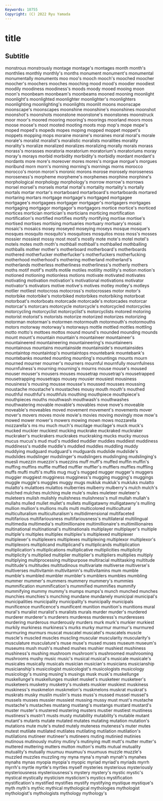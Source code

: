 ```yaml
---
Keywords: 10755
Copyright: (C) 2022 Ryu Yamada
---
```



# title

## Subtitle
 monstrous monstrously montage montage's
montages month month's monthlies monthly monthly's months monument monument's monumental
monumentally monuments moo moo's mooch mooch's mooched moocher moocher's moochers
mooches mooching mood mood's moodier moodiest moodily moodiness moodiness's moods
moody mooed mooing moon moon's moonbeam moonbeam's moonbeams mooned mooning
moonlight moonlight's moonlighted moonlighter moonlighter's moonlighters moonlighting moonlighting's moonlights moonlit
moons moonscape moonscape's moonscapes moonshine moonshine's moonshines moonshot moonshot's moonshots
moonstone moonstone's moonstones moonstruck moor moor's moored mooring mooring's moorings
moorland moors moos moose moose's moot mooted mooting moots mop
mop's mope mope's moped moped's mopeds mopes moping mopped moppet
moppet's moppets mopping mops moraine moraine's moraines moral moral's morale
morale's moralist moralist's moralistic moralists moralities morality morality's moralize moralized
moralizes moralizing morally morals morass morass's morasses moratoria moratorium moratorium's
moratoriums moray moray's morays morbid morbidity morbidity's morbidly mordant mordant's
mordants more more's moreover mores mores's morgue morgue's morgues moribund
morn morn's morning morning's mornings morns morocco morocco's moron moron's
moronic morons morose morosely moroseness moroseness's morpheme morpheme's morphemes morphine
morphine's morphological morphology morphology's morrow morrow's morrows morsel morsel's morsels
mortal mortal's mortality mortality's mortally mortals mortar mortar's mortarboard mortarboard's
mortarboards mortared mortaring mortars mortgage mortgage's mortgaged mortgagee mortgagee's mortgagees
mortgager mortgager's mortgagers mortgages mortgaging mortgagor mortgagor's mortgagors mortice mortice's
morticed mortices mortician mortician's morticians morticing mortification mortification's mortified mortifies
mortify mortifying mortise mortise's mortised mortises mortising mortuaries mortuary mortuary's
mosaic mosaic's mosaics mosey moseyed moseying moseys mosque mosque's mosques
mosquito mosquito's mosquitoes mosquitos moss moss's mosses mossier mossiest mossy
most most's mostly mote mote's motel motel's motels motes moth
moth's mothball mothball's mothballed mothballing mothballs mother mother's motherboard motherboard's
motherboards mothered motherfucker motherfucker's motherfuckers motherfucking motherhood motherhood's mothering motherland
motherland's motherlands motherless motherliness motherliness's motherly mothers moths motif motif's
motifs motile motiles motility motility's motion motion's motioned motioning motionless
motions motivate motivated motivates motivating motivation motivation's motivational motivations motivator
motivator's motivators motive motive's motives motley motley's motleys motlier motliest
motocross motocross's motocrosses motor motor's motorbike motorbike's motorbiked motorbikes motorbiking
motorboat motorboat's motorboats motorcade motorcade's motorcades motorcar motorcar's motorcars motorcycle
motorcycle's motorcycled motorcycles motorcycling motorcyclist motorcyclist's motorcyclists motored motoring motorist
motorist's motorists motorize motorized motorizes motorizing motorman motorman's motormen motormouth
motormouth's motormouths motors motorway motorway's motorways mottle mottled mottles mottling
motto motto's mottoes mottos mound mound's mounded mounding mounds mount
mount's mountain mountain's mountaineer mountaineer's mountaineered mountaineering mountaineering's mountaineers mountainous
mountains mountainside mountainside's mountainsides mountaintop mountaintop's mountaintops mountebank mountebank's mountebanks
mounted mounting mounting's mountings mounts mourn mourned mourner mourner's mourners
mournful mournfully mournfulness mournfulness's mourning mourning's mourns mouse mouse's moused
mouser mouser's mousers mouses mousetrap mousetrap's mousetrapped mousetrapping mousetraps mousey
mousier mousiest mousiness mousiness's mousing mousse mousse's moussed mousses moussing
moustache moustache's moustaches mousy mouth mouth's mouthed mouthful mouthful's mouthfuls
mouthing mouthpiece mouthpiece's mouthpieces mouths mouthwash mouthwash's mouthwashes mouthwatering movable
movable's movables move move's moveable moveable's moveables moved movement movement's
movements mover mover's movers moves movie movie's movies moving movingly
mow mow's mowed mower mower's mowers mowing mown mows mozzarella
mozzarella's ms mu much much's mucilage mucilage's muck muck's mucked
muckier muckiest mucking muckrake muckraked muckraker muckraker's muckrakers muckrakes muckraking
mucks mucky mucous mucus mucus's mud mud's muddied muddier muddies
muddiest muddiness muddiness's muddle muddle's muddled muddles muddling muddy muddying
mudguard mudguard's mudguards mudslide mudslide's mudslides mudslinger mudslinger's mudslingers mudslinging
mudslinging's muesli muezzin muezzin's muezzins muff muff's muffed muffin muffin's
muffing muffins muffle muffled muffler muffler's mufflers muffles muffling muffs
mufti mufti's muftis mug mug's mugged mugger mugger's muggers muggier
muggiest mugginess mugginess's mugging mugging's muggings muggle muggle's muggles muggy
mugs mukluk mukluk's mukluks mulatto mulatto's mulattoes mulattos mulberries mulberry
mulberry's mulch mulch's mulched mulches mulching mule mule's mules muleteer
muleteer's muleteers mulish mulishly mulishness mulishness's mull mullah mullah's mullahs
mulled mullet mullet's mullets mulligatawny mulligatawny's mulling mullion mullion's mullions
mulls multi multicolored multicultural multiculturalism multiculturalism's multidimensional multifaceted multifarious multifariousness
multifariousness's multilateral multilingual multimedia multimedia's multimillionaire multimillionaire's multimillionaires multinational multinational's
multinationals multiplayer multiplayer's multiple multiple's multiples multiplex multiplex's multiplexed multiplexer
multiplexer's multiplexers multiplexes multiplexing multiplexor multiplexor's multiplexors multiplicand multiplicand's multiplicands
multiplication multiplication's multiplications multiplicative multiplicities multiplicity multiplicity's multiplied multiplier multiplier's
multipliers multiplies multiply multiplying multiprocessing multipurpose multiracial multitasking multitude multitude's
multitudes multitudinous multivariate multiverse multiverse's multiverses multivitamin multivitamin's multivitamins mum
mumble mumble's mumbled mumbler mumbler's mumblers mumbles mumbling mummer mummer's
mummers mummery mummery's mummies mummification mummification's mummified mummifies mummify mummifying
mummy mummy's mumps mumps's munch munched munches munchies munchies's munching
mundane mundanely municipal municipal's municipalities municipality municipality's municipally municipals munificence
munificence's munificent munition munition's munitions mural mural's muralist muralist's muralists
murals murder murder's murdered murderer murderer's murderers murderess murderess's murderesses
murdering murderous murderously murders murk murk's murkier murkiest murkily murkiness
murkiness's murks murky murmur murmur's murmured murmuring murmurs muscat muscatel
muscatel's muscatels muscle muscle's muscled muscles muscling muscular muscularity muscularity's
musculature musculature's muse muse's mused muses museum museum's museums mush
mush's mushed mushes mushier mushiest mushiness mushiness's mushing mushroom mushroom's
mushroomed mushrooming mushrooms mushy music music's musical musical's musicale musicale's
musicales musically musicals musician musician's musicians musicianship musicianship's musicologist musicologist's
musicologists musicology musicology's musing musing's musings musk musk's muskellunge muskellunge's
muskellunges musket musket's musketeer musketeer's musketeers musketry musketry's muskets muskier
muskiest muskiness muskiness's muskmelon muskmelon's muskmelons muskrat muskrat's muskrats musky
muslin muslin's muss muss's mussed mussel mussel's mussels musses mussier
mussiest mussing mussy must must's mustache mustache's mustaches mustang mustang's
mustangs mustard mustard's muster muster's mustered mustering musters mustier mustiest
mustiness mustiness's mustn't musts musty mutability mutability's mutable mutant mutant's
mutants mutate mutated mutates mutating mutation mutation's mutations mute mute's
muted mutely muteness muteness's muter mutes mutest mutilate mutilated mutilates
mutilating mutilation mutilation's mutilations mutineer mutineer's mutineers muting mutinied mutinies
mutinous mutinously mutiny mutiny's mutinying mutt mutt's mutter mutter's muttered
muttering mutters mutton mutton's mutts mutual mutuality mutuality's mutually muumuu
muumuu's muumuus muzzle muzzle's muzzled muzzles muzzling my myna myna's
mynah mynah's mynahes mynahs mynas myopia myopia's myopic myriad myriad's
myriads myrrh myrrh's myrtle myrtle's myrtles myself mysteries mysterious mysteriously
mysteriousness mysteriousness's mystery mystery's mystic mystic's mystical mystically mysticism mysticism's
mystics mystification mystification's mystified mystifies mystify mystifying mystique mystique's myth
myth's mythic mythical mythological mythologies mythologist mythologist's mythologists mythology mythology's
